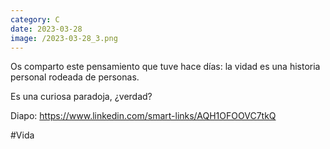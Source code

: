 ```yaml
--- 
category: C 
date: 2023-03-28 
image: /2023-03-28_3.png 
--- 
```


Os comparto este pensamiento que tuve hace días: la vidad es una historia personal rodeada de personas. 

Es una curiosa paradoja, ¿verdad?

Diapo: https://www.linkedin.com/smart-links/AQH1OFOOVC7tkQ

#Vida